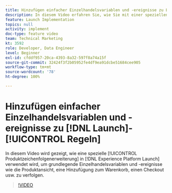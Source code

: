```yaml
---
title: Hinzufügen einfacher Einzelhandelsvariablen und -ereignisse zu Launch-Regeln
description: In diesem Video erfahren Sie, wie Sie mit einer speziellen Produktzeichenfolgenerweiterung in Launch grundlegende Einzelhandelsvariablen und -ereignisse wie die Produktansicht, eine Hinzufügung zum Warenkorb, einen Checkout usw. verfolgen können.
feature: Launch Implementation
topics: null
activity: implement
doc-type: feature video
team: Technical Marketing
kt: 3592
role: Developer, Data Engineer
level: Beginner
exl-id: cfddf957-20ca-4393-8a32-597f8a74a15f
source-git-commit: 32424f3f2b05952fe4df9ea91dcbe51684cee905
workflow-type: tm+mt
source-wordcount: '78'
ht-degree: 100%

---
```


# Hinzufügen einfacher Einzelhandelsvariablen und -ereignisse zu [!DNL Launch]-[!UICONTROL Regeln]

In diesem Video wird gezeigt, wie eine spezielle [!UICONTROL Produktzeichenfolgenerweiterung] in [!DNL Experience Platform Launch] verwendet wird, um grundlegende Einzelhandelsvariablen und -ereignisse wie die Produktansicht, eine Hinzufügung zum Warenkorb, einen Checkout usw. zu verfolgen.

>[!VIDEO](https://video.tv.adobe.com/v/28763/?quality=12)
